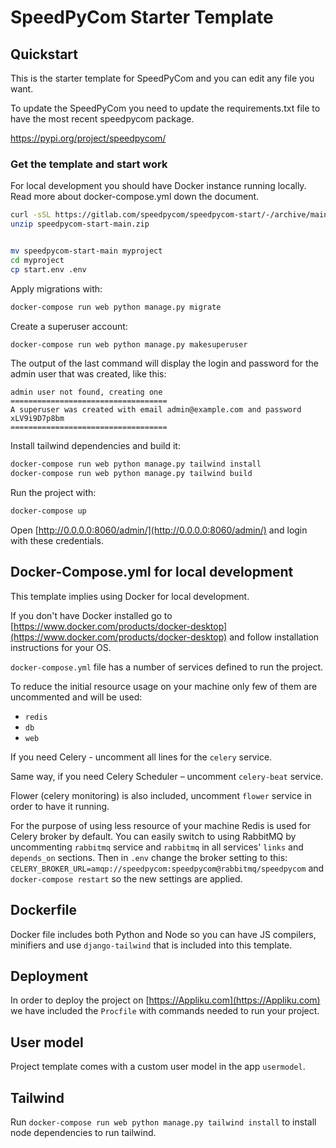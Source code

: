 # SpeedPyCom Starter Template

## Quickstart

This is the starter template for SpeedPyCom and you can edit any file you want.

To update the SpeedPyCom you need to update the requirements.txt file to have the most recent speedpycom package.

https://pypi.org/project/speedpycom/

### Get the template and start work

For local development you should have Docker instance running locally. Read more about docker-compose.yml down the
document.

```bash
curl -sSL https://gitlab.com/speedpycom/speedpycom-start/-/archive/main/speedpycom-start-main.zip > speedpycom-start-main.zip
unzip speedpycom-start-main.zip


mv speedpycom-start-main myproject
cd myproject
cp start.env .env

```


Apply migrations with:

```bash
docker-compose run web python manage.py migrate
```

Create a superuser account:

```bash
docker-compose run web python manage.py makesuperuser
```

The output of the last command will display the login and password for the admin user that was created, like this:

```
admin user not found, creating one
===================================
A superuser was created with email admin@example.com and password xLV9i9D7p8bm
===================================
```

Install tailwind dependencies and build it:

```bash
docker-compose run web python manage.py tailwind install
docker-compose run web python manage.py tailwind build
```

Run the project with:

```bash
docker-compose up
```


Open [http://0.0.0.0:8060/admin/](http://0.0.0.0:8060/admin/) and login with these credentials.

## Docker-Compose.yml for local development

This template implies using Docker for local development.

If you don't have Docker installed go
to [https://www.docker.com/products/docker-desktop](https://www.docker.com/products/docker-desktop) and follow
installation instructions for your OS.

`docker-compose.yml` file has a number of services defined to run the project.

To reduce the initial resource usage on your machine only few of them are uncommented and will be used:

- `redis`
- `db`
- `web`

If you need Celery - uncomment all lines for the `celery` service.

Same way, if you need Celery Scheduler – uncomment `celery-beat` service.

Flower (celery monitoring) is also included, uncomment `flower` service in order to have it running.

For the purpose of using less resource of your machine Redis is used for Celery broker by default.
You can easily switch to using RabbitMQ by uncommenting `rabbitmq` service and `rabbitmq` in all services' `links`
and `depends_on` sections. Then in `.env` change the broker setting to this: `CELERY_BROKER_URL=amqp://speedpycom:speedpycom@rabbitmq/speedpycom` and `docker-compose restart` so the new settings are
applied.

## Dockerfile

Docker file includes both Python and Node so you can have JS compilers, minifiers and use `django-tailwind` that is included into this template.


## Deployment

In order to deploy the project on [https://Appliku.com](https://Appliku.com) we have included the `Procfile` with commands needed to run your project.


## User model

Project template comes with a custom user model in the app `usermodel`.

## Tailwind

Run `docker-compose run web python manage.py tailwind install` to install node dependencies to run tailwind.

